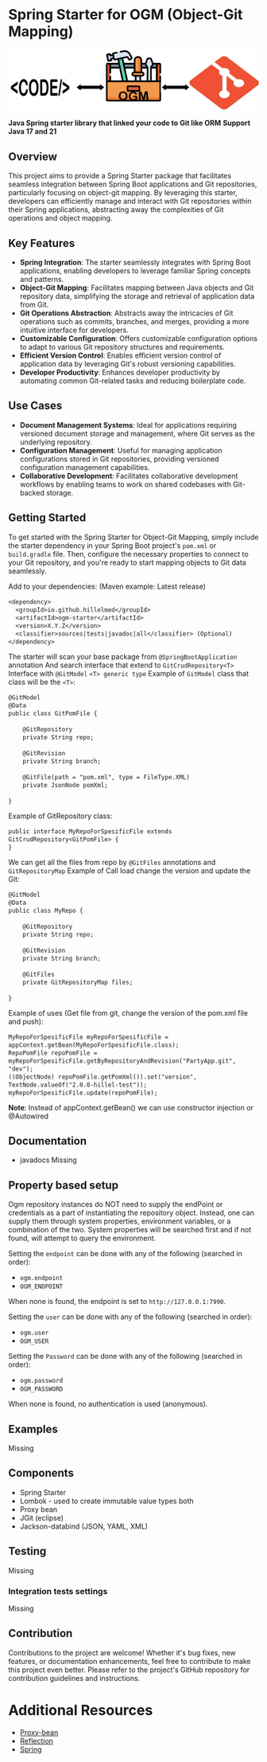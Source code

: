 # Spring Starter for OGM (Object-Git Mapping)

![Alt text](/attachments/OgmExamplePic.png)

**Java Spring starter library that linked your code to Git like ORM**
**Support Java 17 and 21**

## Overview
This project aims to provide a Spring Starter package that facilitates seamless integration between Spring Boot applications and Git repositories, particularly focusing on object-git mapping. By leveraging this starter, developers can efficiently manage and interact with Git repositories within their Spring applications, abstracting away the complexities of Git operations and object mapping.

## Key Features
- **Spring Integration**: The starter seamlessly integrates with Spring Boot applications, enabling developers to leverage familiar Spring concepts and patterns.
- **Object-Git Mapping**: Facilitates mapping between Java objects and Git repository data, simplifying the storage and retrieval of application data from Git.
- **Git Operations Abstraction**: Abstracts away the intricacies of Git operations such as commits, branches, and merges, providing a more intuitive interface for developers.
- **Customizable Configuration**: Offers customizable configuration options to adapt to various Git repository structures and requirements.
- **Efficient Version Control**: Enables efficient version control of application data by leveraging Git's robust versioning capabilities.
- **Developer Productivity**: Enhances developer productivity by automating common Git-related tasks and reducing boilerplate code.

## Use Cases
- **Document Management Systems**: Ideal for applications requiring versioned document storage and management, where Git serves as the underlying repository.
- **Configuration Management**: Useful for managing application configurations stored in Git repositories, providing versioned configuration management capabilities.
- **Collaborative Development**: Facilitates collaborative development workflows by enabling teams to work on shared codebases with Git-backed storage.

## Getting Started
To get started with the Spring Starter for Object-Git Mapping, simply include the starter dependency in your Spring Boot project's `pom.xml` or `build.gradle` file. Then, configure the necessary properties to connect to your Git repository, and you're ready to start mapping objects to Git data seamlessly.

Add to your dependencies: (Maven example: Latest release)

```
<dependency>
  <groupId>io.github.hillelmed</groupId>
  <artifactId>ogm-starter</artifactId>
  <version>X.Y.Z</version>
  <classifier>sources|tests|javadoc|all</classifier> (Optional)
</dependency>
```

The starter will scan your base package from `@SpringBootApplication` annotation And search interface that
extend to `GitCrudRepository<T>` Interface with `@GitModel` `<T> generic type`
Example of `GitModel` class that class will be the `<T>`:

```
@GitModel
@Data
public class GitPomFile {

    @GitRepository
    private String repo;

    @GitRevision
    private String branch;

    @GitFile(path = "pom.xml", type = FileType.XML)
    private JsonNode pomXml;

}
```

Example of GitRepository class:

```
public interface MyRepoForSpesificFile extends GitCrudRepository<GitPomFile> {
}
```

We can get all the files from repo by `@GitFiles` annotations and `GitRepositoryMap`
Example of Call load change the version and update the Git:

```
@GitModel
@Data
public class MyRepo {

    @GitRepository
    private String repo;

    @GitRevision
    private String branch;

    @GitFiles
    private GitRepositoryMap files;

}
```

Example of uses (Get file from git, change the version of the pom.xml file and push):

```
MyRepoForSpesificFile myRepoForSpesificFile = appContext.getBean(MyRepoForSpesificFile.class);
RepoPomFile repoPomFile = myRepoForSpesificFile.getByRepositoryAndRevision("PartyApp.git", "dev");
((ObjectNode) repoPomFile.getPomXml()).set("version", TextNode.valueOf("2.0.0-hillel-test"));
myRepoForSpesificFile.update(repoPomFile);
```

**Note**: Instead of appContext.getBean() we can use constructor injection or @Autowired

## Documentation

* javadocs Missing

## Property based setup

Ogm repository instances do NOT need to supply the endPoint or credentials as a part of instantiating the repository
object.
Instead, one can supply them through system properties, environment variables, or a combination
of the two. System properties will be searched first and if not found, will attempt to
query the environment.

Setting the `endpoint` can be done with any of the following (searched in order):

- `ogm.endpoint`
- `OGM_ENDPOINT`

When none is found, the endpoint is set to `http://127.0.0.1:7990`.

Setting the `user` can be done with any of the following (searched in order):

- `ogm.user`
- `OGM_USER`

Setting the `Password` can be done with any of the following (searched in order):

- `ogm.password`
- `OGM_PASSWORD`

When none is found, no authentication is used (anonymous).

## Examples

Missing

## Components

- Spring Starter
- Lombok \- used to create immutable value types both
- Proxy bean
- JGit (eclipse)
- Jackson-databind (JSON, YAML, XML)

## Testing

Missing

### Integration tests settings

Missing

## Contribution
Contributions to the project are welcome! Whether it's bug fixes, new features, or documentation enhancements, feel free to contribute to make this project even better. Please refer to the project's GitHub repository for contribution guidelines and instructions.

# Additional Resources

* [Proxy-bean](https://www.baeldung.com/java-dynamic-proxies)
* [Reflection](https://www.baeldung.com/reflections-library)
* [Spring](https://spring.io/projects/spring-framework)
